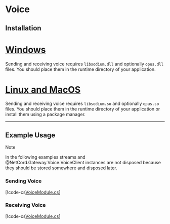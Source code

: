 # Voice

## Installation

# [Windows](#tab/installation-windows)
Sending and receiving voice requires `libsodium.dll` and optionally `opus.dll` files. You should place them in the runtime directory of your application.

# [Linux and MacOS](#tab/installation-linux-and-macos)
Sending and receiving voice requires `libsodium.so` and optionally `opus.so` files. You should place them in the runtime directory of your application or install them using a package manager.

***

## Example Usage

> [!NOTE]
> In the following examples streams and @NetCord.Gateway.Voice.VoiceClient instances are not disposed because they should be stored somewhere and disposed later.

### Sending Voice
[!code-cs[VoiceModule.cs](voice/VoiceModule.cs#L11-L102)]

### Receiving Voice
[!code-cs[VoiceModule.cs](voice/VoiceModule.cs#L104-L147)]